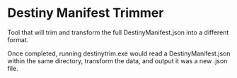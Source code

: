 # Destiny Manifest Trimmer

Tool that will trim and transform the full DestinyManifest.json into a different format.

Once completed, running destinytrim.exe would read a DestinyManifest.json within the same directory, transform the data, and output it was a new .json file.
